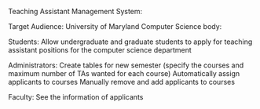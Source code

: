 Teaching Assistant Management System:

Target Audience: University of Maryland Computer Science body: 

Students: 
Allow undergraduate and graduate students to apply for teaching assistant positions for the computer science department

Administrators: 
Create tables for new semester (specify the courses and maximum number of TAs wanted for each course)
Automatically assign applicants to courses
Manually remove and add applicants to courses 

Faculty:
See the information of applicants
